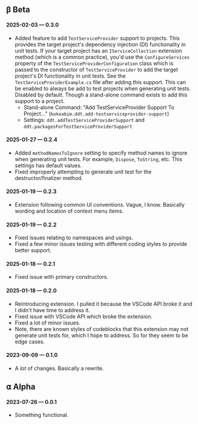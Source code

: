 ## β Beta

#### 2025-02-03 — 0.3.0

- Added feature to add `TestServiceProvider` support to projects. This provides the target project's dependency injection (DI) functionality in unit tests. If your target project has an `IServiceCollection` extension method (which is a common practice), you'd use the `ConfigureServices` property of the `TestServiceProviderConfiguration` class which is passed to the constructor of `TestServiceProvider` to add the target project's DI functionality in unit tests. See the `TestServiceProviderExample.cs` file after adding this support. This can be enabled to always be add to test projects when generating unit tests. Disabled by default. Though a stand-alone command exists to add this support to a project.
    - Stand-alone Command: "Add TestServiceProvider Support To Project..." (`kokoabim.ddt.add-testserviceprovider-support`)
    - Settings: `ddt.addTestServiceProviderSupport` and `ddt.packagesForTestServiceProviderSupport`

#### 2025-01-27 — 0.2.4

-   Added `methodNamesToIgnore` setting to specify method names to ignore when generating unit tests. For example, `Dispose`, `ToString`, etc. This settings has default values.
-   Fixed improperly attempting to generate unit test for the destructor/finalizer method.

#### 2025-01-19 — 0.2.3

-   Extension following common UI conventions. Vague, I know. Basically wording and location of context menu items.

#### 2025-01-19 — 0.2.2

-   Fixed issues relating to namespaces and usings.
-   Fixed a few minor issues testing with different coding styles to provide better support.

#### 2025-01-18 — 0.2.1

-   Fixed issue with primary constructors.

#### 2025-01-18 — 0.2.0

-   Reintroducing extension. I pulled it because the VSCode API broke it and I didn't have time to address it.
-   Fixed issue with VSCode API which broke the extension.
-   Fixed a lot of minor issues.
-   Note, there are known styles of codeblocks that this extension may not generate unit tests for, which I hope to address. So for they seem to be edge cases.

#### 2023-09-09 — 0.1.0

-   A _lot_ of changes. Basically a rewrite.

## ⍺ Alpha

#### 2023-07-26 — 0.0.1

-   Something functional.
